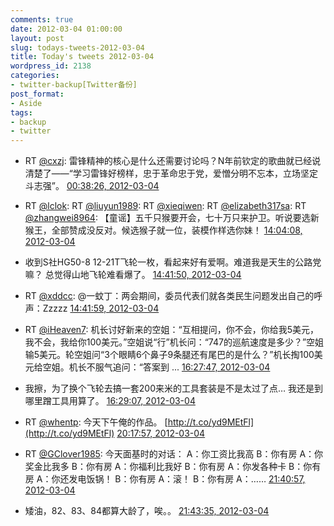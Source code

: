 ```yaml
---
comments: true
date: 2012-03-04 01:00:00
layout: post
slug: todays-tweets-2012-03-04
title: Today's tweets 2012-03-04
wordpress_id: 2138
categories:
- twitter-backup[Twitter备份]
post_format:
- Aside
tags:
- backup
- twitter
---
```





  * RT [@cxzj](http://twitter.com/cxzj): 雷锋精神的核心是什么还需要讨论吗？N年前钦定的歌曲就已经说清楚了——“学习雷锋好榜样，忠于革命忠于党，爱憎分明不忘本，立场坚定斗志强”。 [00:38:26, 2012-03-04](http://twitter.com/gfrog/statuses/175983480847605760)





  * RT [@lclok](http://twitter.com/lclok): RT [@liuyun1989](http://twitter.com/liuyun1989): RT [@xieqiwen](http://twitter.com/xieqiwen): RT [@elizabeth317sa](http://twitter.com/elizabeth317sa): RT [@zhangwei8964](http://twitter.com/zhangwei8964): 【童谣】五千只猴要开会，七十万只来护卫。听说要选新猴王，全部赞成没反对。候选猴子就一位，装模作样选你妹！ [14:04:08, 2012-03-04](http://twitter.com/gfrog/statuses/176186241484722176)





  * 收到S社HG50-8 12-21T飞轮一枚，看起来好有爱啊。难道我是天生的公路党嘛？ 总觉得山地飞轮难看爆了。 [14:41:50, 2012-03-04](http://twitter.com/gfrog/statuses/176195733022715904)





  * RT [@xddcc](http://twitter.com/xddcc): @一蚊丁：两会期间，委员代表们就各类民生问题发出自己的呼声：Zzzzz [14:41:59, 2012-03-04](http://twitter.com/gfrog/statuses/176195770486239232)





  * RT [@iHeaven7](http://twitter.com/iHeaven7): 机长讨好新来的空姐：“互相提问，你不会，你给我5美元，我不会，我给你100美元。”空姐说“行”机长问：“747的巡航速度是多少？”空姐输5美元。轮空姐问“3个眼睛6个鼻子9条腿还有尾巴的是什么？”机长掏100美元给空姐。机长不服气追问：“答案到 ... [16:27:47, 2012-03-04](http://twitter.com/gfrog/statuses/176222393726025728)





  * 我擦，为了换个飞轮去搞一套200来米的工具套装是不是太过了点… 我还是到哪里蹭工具用算了。 [16:29:07, 2012-03-04](http://twitter.com/gfrog/statuses/176222730482499584)





  * RT [@whentp](http://twitter.com/whentp): 今天下午俺的作品。 [http://t.co/yd9MEtFl](http://t.co/yd9MEtFl) [20:17:57, 2012-03-04](http://twitter.com/gfrog/statuses/176280317353660418)





  * RT [@GClover1985](http://twitter.com/GClover1985): 今天面基时的对话：
A：你工资比我高
B：你有房
A：你奖金比我多
B：你有房
A：你福利比我好
B：你有房
A：你发各种卡
B：你有房
A：你还发电饭锅！
B：你有房
A：滚！
B：你有房
A：…… [21:40:57, 2012-03-04](http://twitter.com/gfrog/statuses/176301203511197696)





  * 矮油，82、83、84都算大龄了，唉。。 [21:43:35, 2012-03-04](http://twitter.com/gfrog/statuses/176301869176586241)




